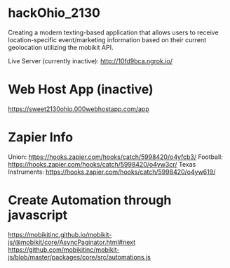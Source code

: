 # hackOhio_2130
 Creating a modern texting-based application that allows users to receive location-specific event/marketing information based on their current geolocation utilizing the mobikit API.

 Live Server (currently inactive):
http://10fd9bca.ngrok.io/

# Web Host App (inactive)
https://sweet2130ohio.000webhostapp.com/app

 # Zapier Info
Union: https://hooks.zapier.com/hooks/catch/5998420/o4yfcb3/
Football: https://hooks.zapier.com/hooks/catch/5998420/o4yw3cr/
Texas Instruments: https://hooks.zapier.com/hooks/catch/5998420/o4yw619/


# Create Automation through javascript
https://mobikitinc.github.io/mobikit-js/@mobikit/core/AsyncPaginator.html#next
https://github.com/mobikitinc/mobikit-js/blob/master/packages/core/src/automations.js
